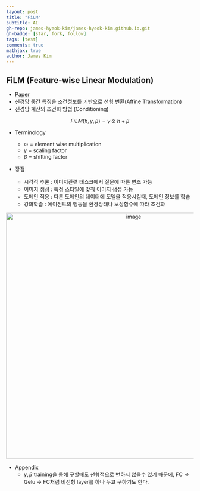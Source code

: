 ```yaml
---
layout: post
title: "FiLM"
subtitle: AI
gh-repo: james-hyeok-kim/james-hyeok-kim.github.io.git
gh-badge: [star, fork, follow]
tags: [test]
comments: true
mathjax: true
author: James Kim
---
```


## FiLM (Feature-wise Linear Modulation)
* [Paper](https://arxiv.org/pdf/1709.07871)
* 신경망 중간 특징을 조건정보를 기반으로 선형 변환(Affine Transformation)
* 신경망 계산의 조건화 방법 (Conditioning)

$$ FiLM(h, \gamma, \beta) = \gamma \odot h + \beta $$
* Terminology
  * $\odot$ = element wise multiplication
  * $\gamma$ = scaling factor
  * $\beta$ = shifting factor
 
* 장점
  * 시각적 추론 : 이미지관련 태스크에서 질문에 따른 변조 가능
  * 이미지 생성 : 특정 스타일에 맞춰 이미지 생성 가능
  * 도메인 적응 : 다른 도메인의 데이터에 모델을 적응시킬때, 도메인 정보를 학습
  * 강화학습 : 에이전트의 행동을 환경상태나 보상함수에 따라 조건화


<p align="center">
<img width="669" height="660" alt="image" src="https://github.com/user-attachments/assets/c9b12f55-035e-4ce2-9060-170693424906" />
</p>

* Appendix
   * $\gamma, \beta$ training을 통해 구할때도 선형적으로 변하지 않을수 있기 때문에, FC -> Gelu -> FC처럼 비선형 layer를 하나 두고 구하기도 한다.
